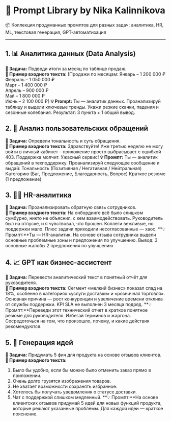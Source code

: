 # 🎯 Prompt Library by Nika Kalinnikova
📦 Коллекция продуманных промптов для разных задач: аналитика, HR, ML, текстовая генерация, GPT-автоматизация

---

## 1. 📊 Аналитика данных (Data Analysis)

**📝 Задача:** Подведи итоги за месяц по таблице продаж.  
**📝 Пример входного текста:**
[Продажи по месяцам:
Январь – 1 200 000 ₽  
Февраль – 1 050 000 ₽  
Март – 1 400 000 ₽  
Апрель – 900 000 ₽  
Май – 1 800 000 ₽  
Июнь – 2 100 000 ₽]
**💡 Prompt:** Ты — аналитик данных. Проанализируй таблицу и выдели ключевые тренды. Укажи резкие скачки, падения и сезонные колебания. Результат: 3 пункта + 1 общий вывод.



## 2. 🧠 Анализ пользовательских обращений

**📝 Задача:** Определи тональность и суть обращения.  
**📝 Пример входного текста:**
Здравствуйте! Уже третью неделю не могу войти в личный кабинет – приложение просто выбрасывает с ошибкой 403. Поддержка молчит. Ужасный сервис!
**💡 Промпт:**
Ты — аналитик обращений в техподдержку. Проанализируй следующее сообщение и выдай:
Тональность (Позитивная / Негативная / Нейтральная)
Категорию (Баг, Предложение, Благодарность, Вопрос)
Краткое резюме (1 предложение)



## 3. 👩‍💼 HR-аналитика

**📝 Задача:** Проанализировать обратную связь сотрудников.  
**📝 Пример входного текста:**
На онбординге всё было слишком сумбурно, никто не объяснил, с кем взаимодействовать. Руководитель был на отпуске, и я чувствовал, что брошен. Коллеги вежливые, но поддержки мало. Плюс задачи приходили несогласованные — хаос.
**💡 Промпт:**Ты — HR-аналитик. На основе отзыва сотрудника выдели основные проблемные зоны и предложения по улучшению. Вывод:
3 основные жалобы
2 предложения по улучшению



## 4. 📈 GPT как бизнес-ассистент

**📝 Задача:** Перевести аналитический текст в понятный отчёт для руководителя.  
**📝 Пример входного текста:**
Сегмент «мелкий бизнес» показал спад на 18%, особенно в категориях «услуги доставки» и «розничная торговля». Основная причина — рост конкуренции и увеличение времени отклика от службы поддержки. KPI SLA не выполнен 3 месяца подряд.
**💡 Промпт:**Переведи этот технический отчет в краткое понятное резюме для руководителя. Избегай терминов и жаргона. Сосредоточься на том, что произошло, почему, и какие действия рекомендуются.



## 5. 🧪 Генерация идей

**📝 Задача:** Придумать 5 фич для продукта на основе отзывов клиентов.  
**📝 Пример входного текста:**
1. Было бы удобно, если бы можно было отменить заказ прямо в приложении.
2. Очень долго грузятся изображения товаров.
3. Не хватает возможности сохранять избранное.
4. Хотелось бы получать уведомления о статусе доставки.
5. Чат с поддержкой слишком медленный.
**💡 Промпт:**На основе клиентских отзывов придумай 5 идей для новых функций продукта, которые решают указанные проблемы. Для каждой идеи — краткое пояснение.